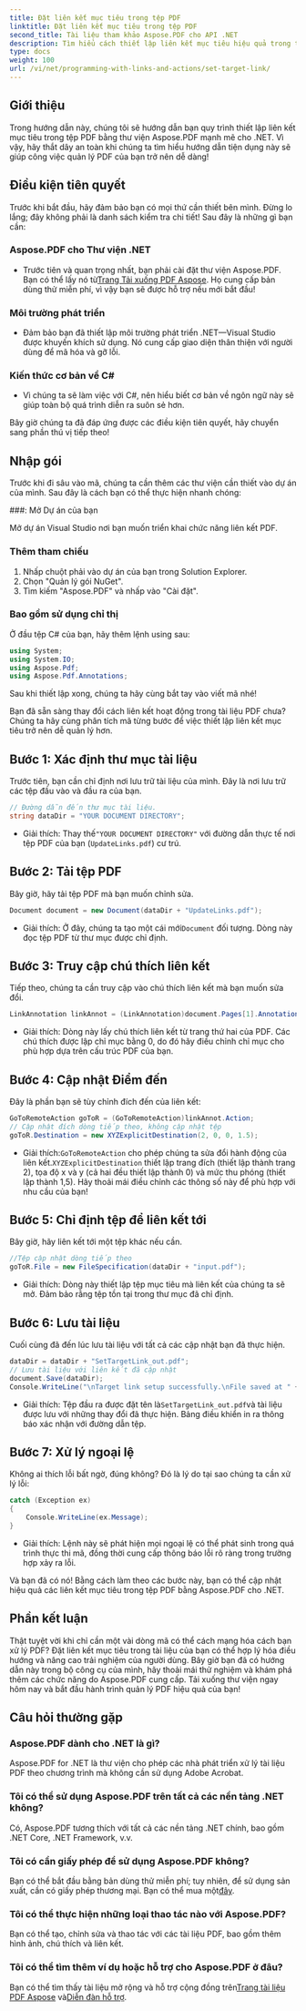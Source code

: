 ```yaml
---
title: Đặt liên kết mục tiêu trong tệp PDF
linktitle: Đặt liên kết mục tiêu trong tệp PDF
second_title: Tài liệu tham khảo Aspose.PDF cho API .NET
description: Tìm hiểu cách thiết lập liên kết mục tiêu hiệu quả trong tệp PDF bằng Aspose.PDF cho .NET với hướng dẫn từng bước của chúng tôi. Hoàn hảo để tăng cường điều hướng tài liệu.
type: docs
weight: 100
url: /vi/net/programming-with-links-and-actions/set-target-link/
---
```

## Giới thiệu

Trong hướng dẫn này, chúng tôi sẽ hướng dẫn bạn quy trình thiết lập liên kết mục tiêu trong tệp PDF bằng thư viện Aspose.PDF mạnh mẽ cho .NET. Vì vậy, hãy thắt dây an toàn khi chúng ta tìm hiểu hướng dẫn tiện dụng này sẽ giúp công việc quản lý PDF của bạn trở nên dễ dàng!

## Điều kiện tiên quyết

Trước khi bắt đầu, hãy đảm bảo bạn có mọi thứ cần thiết bên mình. Đừng lo lắng; đây không phải là danh sách kiểm tra chi tiết! Sau đây là những gì bạn cần:

### Aspose.PDF cho Thư viện .NET
-  Trước tiên và quan trọng nhất, bạn phải cài đặt thư viện Aspose.PDF. Bạn có thể lấy nó từ[Trang Tải xuống PDF Aspose](https://releases.aspose.com/pdf/net/). Họ cung cấp bản dùng thử miễn phí, vì vậy bạn sẽ được hỗ trợ nếu mới bắt đầu!

### Môi trường phát triển
- Đảm bảo bạn đã thiết lập môi trường phát triển .NET—Visual Studio được khuyến khích sử dụng. Nó cung cấp giao diện thân thiện với người dùng để mã hóa và gỡ lỗi.

### Kiến thức cơ bản về C#
- Vì chúng ta sẽ làm việc với C#, nên hiểu biết cơ bản về ngôn ngữ này sẽ giúp toàn bộ quá trình diễn ra suôn sẻ hơn.

Bây giờ chúng ta đã đáp ứng được các điều kiện tiên quyết, hãy chuyển sang phần thú vị tiếp theo!

## Nhập gói

Trước khi đi sâu vào mã, chúng ta cần thêm các thư viện cần thiết vào dự án của mình. Sau đây là cách bạn có thể thực hiện nhanh chóng:

###: Mở Dự án của bạn 

Mở dự án Visual Studio nơi bạn muốn triển khai chức năng liên kết PDF.

### Thêm tham chiếu 

1. Nhấp chuột phải vào dự án của bạn trong Solution Explorer.
2. Chọn "Quản lý gói NuGet".
3. Tìm kiếm "Aspose.PDF" và nhấp vào "Cài đặt".

### Bao gồm sử dụng chỉ thị 

Ở đầu tệp C# của bạn, hãy thêm lệnh using sau:
```csharp
using System;
using System.IO;
using Aspose.Pdf;
using Aspose.Pdf.Annotations;
```

Sau khi thiết lập xong, chúng ta hãy cùng bắt tay vào viết mã nhé!

Bạn đã sẵn sàng thay đổi cách liên kết hoạt động trong tài liệu PDF chưa? Chúng ta hãy cùng phân tích mã từng bước để việc thiết lập liên kết mục tiêu trở nên dễ quản lý hơn.

## Bước 1: Xác định thư mục tài liệu 

Trước tiên, bạn cần chỉ định nơi lưu trữ tài liệu của mình. Đây là nơi lưu trữ các tệp đầu vào và đầu ra của bạn. 

```csharp
// Đường dẫn đến thư mục tài liệu.
string dataDir = "YOUR DOCUMENT DIRECTORY";
```

-  Giải thích: Thay thế`"YOUR DOCUMENT DIRECTORY"` với đường dẫn thực tế nơi tệp PDF của bạn (`UpdateLinks.pdf`) cư trú.

## Bước 2: Tải tệp PDF 

Bây giờ, hãy tải tệp PDF mà bạn muốn chỉnh sửa. 

```csharp
Document document = new Document(dataDir + "UpdateLinks.pdf");
```

-  Giải thích: Ở đây, chúng ta tạo một cái mới`Document` đối tượng. Dòng này đọc tệp PDF từ thư mục được chỉ định.

## Bước 3: Truy cập chú thích liên kết 

Tiếp theo, chúng ta cần truy cập vào chú thích liên kết mà bạn muốn sửa đổi. 

```csharp
LinkAnnotation linkAnnot = (LinkAnnotation)document.Pages[1].Annotations[1];
```

- Giải thích: Dòng này lấy chú thích liên kết từ trang thứ hai của PDF. Các chú thích được lập chỉ mục bằng 0, do đó hãy điều chỉnh chỉ mục cho phù hợp dựa trên cấu trúc PDF của bạn.

## Bước 4: Cập nhật Điểm đến

Đây là phần bạn sẽ tùy chỉnh đích đến của liên kết:

```csharp
GoToRemoteAction goToR = (GoToRemoteAction)linkAnnot.Action;
// Cập nhật đích dòng tiếp theo, không cập nhật tệp
goToR.Destination = new XYZExplicitDestination(2, 0, 0, 1.5);
```

-  Giải thích:`GoToRemoteAction` cho phép chúng ta sửa đổi hành động của liên kết.`XYZExplicitDestination` thiết lập trang đích (thiết lập thành trang 2), tọa độ x và y (cả hai đều thiết lập thành 0) và mức thu phóng (thiết lập thành 1,5). Hãy thoải mái điều chỉnh các thông số này để phù hợp với nhu cầu của bạn!

## Bước 5: Chỉ định tệp để liên kết tới 

Bây giờ, hãy liên kết tới một tệp khác nếu cần. 

```csharp
//Tệp cập nhật dòng tiếp theo
goToR.File = new FileSpecification(dataDir + "input.pdf");
```

- Giải thích: Dòng này thiết lập tệp mục tiêu mà liên kết của chúng ta sẽ mở. Đảm bảo rằng tệp tồn tại trong thư mục đã chỉ định.

## Bước 6: Lưu tài liệu 

Cuối cùng đã đến lúc lưu tài liệu với tất cả các cập nhật bạn đã thực hiện. 

```csharp
dataDir = dataDir + "SetTargetLink_out.pdf";
// Lưu tài liệu với liên kết đã cập nhật
document.Save(dataDir);
Console.WriteLine("\nTarget link setup successfully.\nFile saved at " + dataDir);
```

-  Giải thích: Tệp đầu ra được đặt tên là`SetTargetLink_out.pdf`và tài liệu được lưu với những thay đổi đã thực hiện. Bảng điều khiển in ra thông báo xác nhận với đường dẫn tệp.

## Bước 7: Xử lý ngoại lệ 

Không ai thích lỗi bất ngờ, đúng không? Đó là lý do tại sao chúng ta cần xử lý lỗi:

```csharp
catch (Exception ex)
{
	Console.WriteLine(ex.Message);
}
```

- Giải thích: Lệnh này sẽ phát hiện mọi ngoại lệ có thể phát sinh trong quá trình thực thi mã, đồng thời cung cấp thông báo lỗi rõ ràng trong trường hợp xảy ra lỗi.

Và bạn đã có nó! Bằng cách làm theo các bước này, bạn có thể cập nhật hiệu quả các liên kết mục tiêu trong tệp PDF bằng Aspose.PDF cho .NET.

## Phần kết luận

Thật tuyệt vời khi chỉ cần một vài dòng mã có thể cách mạng hóa cách bạn xử lý PDF? Đặt liên kết mục tiêu trong tài liệu của bạn có thể hợp lý hóa điều hướng và nâng cao trải nghiệm của người dùng. Bây giờ bạn đã có hướng dẫn này trong bộ công cụ của mình, hãy thoải mái thử nghiệm và khám phá thêm các chức năng do Aspose.PDF cung cấp. Tải xuống thư viện ngay hôm nay và bắt đầu hành trình quản lý PDF hiệu quả của bạn!

## Câu hỏi thường gặp

### Aspose.PDF dành cho .NET là gì?
Aspose.PDF for .NET là thư viện cho phép các nhà phát triển xử lý tài liệu PDF theo chương trình mà không cần sử dụng Adobe Acrobat.

### Tôi có thể sử dụng Aspose.PDF trên tất cả các nền tảng .NET không?
Có, Aspose.PDF tương thích với tất cả các nền tảng .NET chính, bao gồm .NET Core, .NET Framework, v.v.

### Tôi có cần giấy phép để sử dụng Aspose.PDF không?
 Bạn có thể bắt đầu bằng bản dùng thử miễn phí; tuy nhiên, để sử dụng sản xuất, cần có giấy phép thương mại. Bạn có thể mua một[đây](https://purchase.aspose.com/buy).

### Tôi có thể thực hiện những loại thao tác nào với Aspose.PDF?
Bạn có thể tạo, chỉnh sửa và thao tác với các tài liệu PDF, bao gồm thêm hình ảnh, chú thích và liên kết.

### Tôi có thể tìm thêm ví dụ hoặc hỗ trợ cho Aspose.PDF ở đâu?
 Bạn có thể tìm thấy tài liệu mở rộng và hỗ trợ cộng đồng trên[Trang tài liệu PDF Aspose](https://reference.aspose.com/pdf/net/) và[Diễn đàn hỗ trợ](https://forum.aspose.com/c/pdf/10).